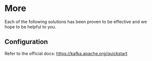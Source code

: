 # More

Each of the following solutions has been proven to be effective and we hope to be helpful to you.

## Configuration 

Refer to the official docs: https://kafka.apache.org/quickstart